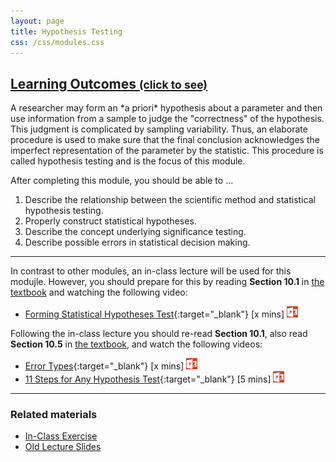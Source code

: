 ```yaml
---
layout: page
title: Hypothesis Testing
css: /css/modules.css
---
```


<div class="panel-group-ILOs">
  <div class="panel panel-default">
    <div class="panel-heading">
      <h2 class="panel-title">
        <a data-toggle="collapse" href="#ILOs">Learning Outcomes <small>(click to see)</small></a>
      </h2>
    </div>
    <div id="ILOs" class="panel-collapse collapse">
      <div class="panel-body">
A researcher may form an *a priori* hypothesis about a parameter and then use information from a sample to judge the "correctness" of the hypothesis.  This judgment is complicated by sampling variability.  Thus, an elaborate procedure is used to make sure that the final conclusion acknowledges the imperfect representation of the parameter by the statistic.  This procedure is called hypothesis testing and is the focus of this module.

<p>After completing this module, you should be able to ...</p>

<ol>
  <li>Describe the relationship between the scientific method and statistical hypothesis testing.</li>
  <li>Properly construct statistical hypotheses.</li>
  <li>Describe the concept underlying significance testing.</li>
  <li>Describe possible errors in statistical decision making.</li>
</ol>
      </div>
    </div>
  </div>
</div>

----

In contrast to other modules, an in-class lecture will be used for this modujle.  However, you should prepare for this by reading **Section 10.1** in [the textbook](../../book/) and watching the following video:

* [Forming Statistical Hypotheses Test](https://vimeo.com/user45324800/hotest-hypotheses){:target="_blank"} [x mins] [![PowerPoint](../../img/ppt.png)](PPT-hypotheses.pptx)

Following the in-class lecture you should re-read **Section 10.1**, also read **Section 10.5** in [the textbook](../../book/), and watch the following videos:

* [Error Types](https://vimeo.com/user45324800/hotest-hypotheses){:target="_blank"} [x mins] [![PowerPoint](../../img/ppt.png)](PPT-errors.pptx)
* [11 Steps for Any Hypothesis Test](https://vimeo.com/user45324800/hotest-11steps){:target="_blank"} [5 mins] [![PowerPoint](../../img/ppt.png)](../1-Sample-Z/PPT1.pptx)


----

### Related materials

* [In-Class Exercise](CE.html)
* [Old Lecture Slides](PPT_old.pptx)
